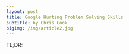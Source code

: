 ```yaml
---
layout: post
title: Google Hurting Problem Solving Skills
subtitle: by Chris Cook
bigimg: /img/article2.jpg
---
```

TL;DR:
